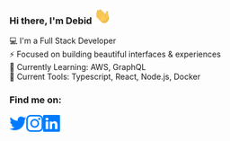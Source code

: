 ### Hi there, I'm Debid <img src="https://raw.githubusercontent.com/TheDebid/TheDebid/master/assets/hi.gif" width="30px" />

:computer: I'm a Full Stack Developer  
:zap: Focused on building beautiful interfaces & experiences  
:seedling: Currently Learning: AWS, GraphQL  
:wrench: Current Tools: Typescript, React, Node.js, Docker

### Find me on:

<a href="https://twitter.com/TheDebid" target="_blank">
  <img align="left" alt="Debid Magar | Twitter" width="30px" src="https://raw.githubusercontent.com/TheDebid/TheDebid/f6ab07a24b3010c21c3c4bdcab81741f590e1323/assets/twitter.svg" />
</a>
<a href="https://www.instagram.com/TheDebid" target="_blank"><img  align="left" alt="Debid Magar | Instagram" src="https://raw.githubusercontent.com/TheDebid/TheDebid/f6ab07a24b3010c21c3c4bdcab81741f590e1323/assets/instagram.svg" alt="Instagram" width="30"></a>
<a href="https://www.linkedin.com/in/TheDebid/" target="_blank"><img align="left" alt="Debid Magar | LinkedIn" src="https://raw.githubusercontent.com/TheDebid/TheDebid/f6ab07a24b3010c21c3c4bdcab81741f590e1323/assets/linkedin.svg" alt="LinkedIn" width="30"></a>

